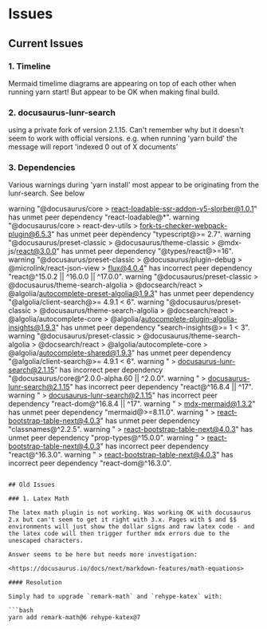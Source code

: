 # Issues

## Current Issues

### 1. Timeline

Mermaid timelime diagrams are appearing on top of each other when running yarn start! But appear to be OK when making final build.

### 2. docusaurus-lunr-search

using a private fork of version 2.1.15. Can't remember why but it doesn't seem to work with official versions. e.g. when running 'yarn build' the message will report 'indexed 0 out of X documents'

### 3. Dependencies

Various warnings during 'yarn install' most appear to be originating from the lunr-search. See below

warning "@docusaurus/core > react-loadable-ssr-addon-v5-slorber@1.0.1" has unmet peer dependency "react-loadable@*".
warning "@docusaurus/core > react-dev-utils > fork-ts-checker-webpack-plugin@6.5.3" has unmet peer dependency "typescript@>= 2.7".
warning "@docusaurus/preset-classic > @docusaurus/theme-classic > @mdx-js/react@3.0.0" has unmet peer dependency "@types/react@>=16".
warning "@docusaurus/preset-classic > @docusaurus/plugin-debug > @microlink/react-json-view > flux@4.0.4" has incorrect peer dependency "react@^15.0.2 || ^16.0.0 || ^17.0.0".
warning "@docusaurus/preset-classic > @docusaurus/theme-search-algolia > @docsearch/react > @algolia/autocomplete-preset-algolia@1.9.3" has unmet peer dependency "@algolia/client-search@>= 4.9.1 < 6".
warning "@docusaurus/preset-classic > @docusaurus/theme-search-algolia > @docsearch/react > @algolia/autocomplete-core > @algolia/autocomplete-plugin-algolia-insights@1.9.3" has unmet peer dependency "search-insights@>= 1 < 3".
warning "@docusaurus/preset-classic > @docusaurus/theme-search-algolia > @docsearch/react > @algolia/autocomplete-core > @algolia/autocomplete-shared@1.9.3" has unmet peer dependency "@algolia/client-search@>= 4.9.1 < 6".
warning " > docusaurus-lunr-search@2.1.15" has incorrect peer dependency "@docusaurus/core@^2.0.0-alpha.60 || ^2.0.0".
warning " > docusaurus-lunr-search@2.1.15" has incorrect peer dependency "react@^16.8.4 || ^17".
warning " > docusaurus-lunr-search@2.1.15" has incorrect peer dependency "react-dom@^16.8.4 || ^17".
warning " > mdx-mermaid@1.3.2" has unmet peer dependency "mermaid@>=8.11.0".
warning " > react-bootstrap-table-next@4.0.3" has unmet peer dependency "classnames@^2.2.5".
warning " > react-bootstrap-table-next@4.0.3" has unmet peer dependency "prop-types@^15.0.0".
warning " > react-bootstrap-table-next@4.0.3" has incorrect peer dependency "react@^16.3.0".
warning " > react-bootstrap-table-next@4.0.3" has incorrect peer dependency "react-dom@^16.3.0".

```

## Old Issues

### 1. Latex Math

The latex math plugin is not working. Was working OK with docusaurus 2.x but can't seem to get it right with 3.x. Pages with $ and $$ environments will just show the dollar signs and raw latex code - and the latex code will then trigger further mdx errors due to the unescaped characters.

Answer seems to be here but needs more investigation:

<https://docusaurus.io/docs/next/markdown-features/math-equations>

#### Resolution

Simply had to upgrade `remark-math` and `rehype-katex` with:

```bash
yarn add remark-math@6 rehype-katex@7
```

